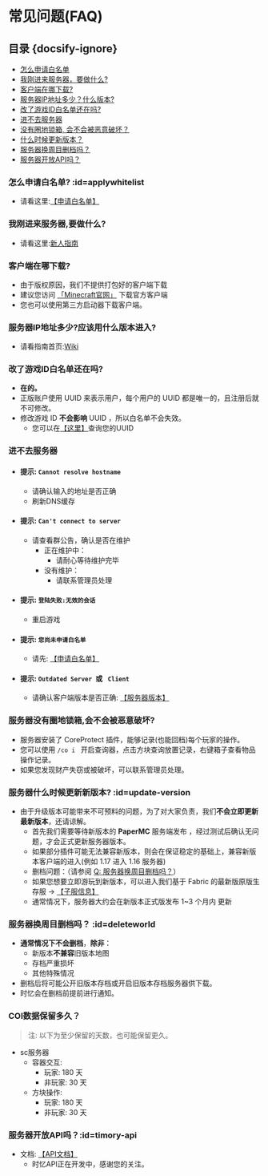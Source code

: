 # 常见问题(FAQ)

## 目录 {docsify-ignore}

- [怎么申请白名单](#applywhitelist)
- [我刚进来服务器，要做什么?](#我刚进来服务器要做什么)
- [客户端在哪下载?](#客户端在哪下载)
- [服务器IP地址多少？什么版本?](#服务器IP地址多少应该用什么版本进入)
- [改了游戏ID白名单还在吗?](#改了游戏ID白名单还在吗)
- [进不去服务器](#进不去服务器)
- [没有圈地锁箱, 会不会被恶意破坏？](#服务器没有圈地锁箱会不会被恶意破坏)
- [什么时候更新版本？](#update-version)
- [服务器换周目删档吗？](#deleteworld)
- [服务器开放API吗？](#timory-api)

### 怎么申请白名单?  :id=applywhitelist
- 请看这里:[【申请白名单】](/zh-CN/join/whitelist.md)

### 我刚进来服务器,要做什么? 
- 请看这里:[新人指南](/zh-CN/guide/playerGuide.md)

### 客户端在哪下载?
- 由于版权原因，我们不提供打包好的客户端下载
- 建议您访问 [「Minecraft官网」](https://minecraft.net) 下载官方客户端
- 您也可以使用第三方启动器下载客户端。

### 服务器IP地址多少?应该用什么版本进入?
- 请看指南首页:[Wiki](/)

### 改了游戏ID白名单还在吗?
- **在的。**
- 正版账户使用 UUID 来表示用户，每个用户的 UUID 都是唯一的，且注册后就不可修改。
- 修改游戏 ID **不会影响** UUID ，所以白名单不会失效。
    - 您可以在[【这里】](https://namemc.com/)查询您的UUID

### 进不去服务器
- #### 提示: ``Cannot resolve hostname``
     - 请确认输入的地址是否正确
     - 刷新DNS缓存
- #### 提示: ``Can't connect to server``
    - 请查看群公告，确认是否在维护
        - 正在维护中：
            - 请耐心等待维护完毕
        - 没有维护：
            - 请联系管理员处理 
- #### 提示: ``登陆失败:无效的会话``
    - 重启游戏
- #### 提示: ``您尚未申请白名单``
    - 请先: [【申请白名单】](/zh-CN/join/whitelist.md)
- #### 提示: ``Outdated Server ``或 `` Client`` 
    - 请确认客户端版本是否正确: [【服务器版本】](/zh-CN/guide/serverInfo.md)


### 服务器没有圈地锁箱,会不会被恶意破坏?
- 服务器安装了 CoreProtect 插件，能够记录(也能回档)每个玩家的操作。
- 您可以使用 ``/co i `` 开启查询器，点击方块查询放置记录，右键箱子查看物品操作记录。
- 如果您发现财产失窃或被破坏，可以联系管理员处理。


### 服务器什么时候更新新版本?  :id=update-version
- 由于升级版本可能带来不可预料的问题，为了对大家负责，我们**不会立即更新最新版本**，还请谅解。
    - 首先我们需要等待新版本的 **PaperMC** 服务端发布 ，经过测试后确认无问题，才会正式更新服务器版本。
    - 如果部分插件可能无法兼容新版本，则会在保证稳定的基础上，兼容新版本客户端的进入(例如 1.17 进入 1.16 服务器)
    - 删档问题：（请参阅 [Q: 服务器换周目删档吗？](#deleteworld)）
    - 如果您想要立即游玩到新版本，可以进入我们基于 Fabric 的最新版原版生存服 ->  [【子服信息】](/zh-CN/guide/serverInfo.md)
    - 通常情况下，服务器大约会在新版本正式版发布 1~3 个月内 更新

### 服务器换周目删档吗？  :id=deleteworld
- **通常情况下不会删档**，**除非**：
    - 新版本**不兼容**旧版本地图
    - 存档严重损坏
    - 其他特殊情况   
- 删档后将可能公开旧版本存档或开启旧版本存档服务器供下载。   
- 时忆会在删档前提前进行通知。    


### COI数据保留多久？

> 注: 以下为至少保留的天数，也可能保留更久。

- sc服务器
    - 容器交互:
        - 玩家: 180 天
        - 非玩家: 30 天
    - 方块操作:
        - 玩家: 180 天
        - 非玩家: 30 天

### 服务器开放API吗？:id=timory-api
- 文档: [【API文档】](/zh-CN/dev/api.md)
    - 时忆API正在开发中，感谢您的关注。

